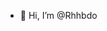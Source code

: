 - 👋 Hi, I’m @Rhhbdo


<!---
Rhhbdo/Rhhbdo is a ✨ special ✨ repository because its `README.md` (this file) appears on your GitHub profile.
You can click the Preview link to take a look at your changes.
--->
